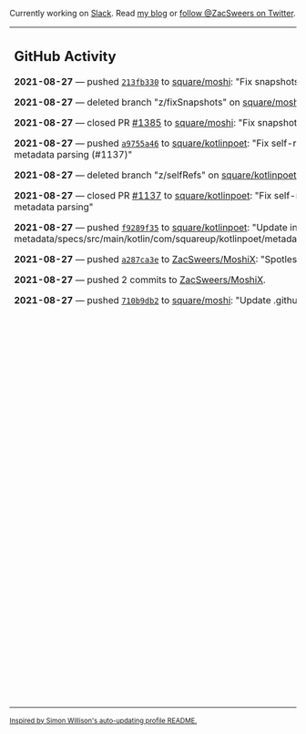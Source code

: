 Currently working on [Slack](https://slack.com/). Read [my blog](https://zacsweers.dev/) or [follow @ZacSweers on Twitter](https://twitter.com/ZacSweers).

<table><tr><td valign="top" width="60%">

## GitHub Activity
<!-- githubActivity starts -->
**2021-08-27** — pushed [`213fb330`](https://github.com/square/moshi/commit/213fb3301277af5a900f91d9beee671bd1e0553a) to [square/moshi](https://api.github.com/repos/square/moshi): "Fix snapshots (#1385)"

**2021-08-27** — deleted branch "z/fixSnapshots" on [square/moshi](https://api.github.com/repos/square/moshi)

**2021-08-27** — closed PR [#1385](https://api.github.com/repos/square/moshi/pulls/1385) to [square/moshi](https://api.github.com/repos/square/moshi): "Fix snapshots"

**2021-08-27** — pushed [`a9755a46`](https://github.com/square/kotlinpoet/commit/a9755a467d3255d00af8d323970cf106518da819) to [square/kotlinpoet](https://api.github.com/repos/square/kotlinpoet): "Fix self-referencing type variables in metadata parsing (#1137)"

**2021-08-27** — deleted branch "z/selfRefs" on [square/kotlinpoet](https://api.github.com/repos/square/kotlinpoet)

**2021-08-27** — closed PR [#1137](https://api.github.com/repos/square/kotlinpoet/pulls/1137) to [square/kotlinpoet](https://api.github.com/repos/square/kotlinpoet): "Fix self-referencing type variables in metadata parsing"

**2021-08-27** — pushed [`f9289f35`](https://github.com/square/kotlinpoet/commit/f9289f351df24f09ae8c2d44a2ef0d797c3307c8) to [square/kotlinpoet](https://api.github.com/repos/square/kotlinpoet): "Update interop/kotlinx-metadata/specs/src/main/kotlin/com/squareup/kotlinpoet/metadata/specs/internal/KmTypes.kt"

**2021-08-27** — pushed [`a287ca3e`](https://github.com/ZacSweers/MoshiX/commit/a287ca3eb4d22946983074110da3fda84b9c215c) to [ZacSweers/MoshiX](https://api.github.com/repos/ZacSweers/MoshiX): "Spotless"

**2021-08-27** — pushed 2 commits to [ZacSweers/MoshiX](https://api.github.com/repos/ZacSweers/MoshiX).

**2021-08-27** — pushed [`710b9db2`](https://github.com/square/moshi/commit/710b9db267f3328bf644a394712c3a0926d2db1a) to [square/moshi](https://api.github.com/repos/square/moshi): "Update .github/workflows/build.yml"
<!-- githubActivity ends -->
</td><td valign="top" width="40%">

## On My Blog
<!-- blog starts -->
**2021-07-23** — [Optimizing Your Kotlin Build](https://www.zacsweers.dev/optimizing-your-kotlin-build/)

**2021-06-14** — [How I Work](https://www.zacsweers.dev/how-i-work/)

**2021-02-02** — [Disposables Can Cause Memory Leaks](https://www.zacsweers.dev/disposables-can-cause-memory-leaks/)

**2021-01-29** — [Kapt's Hidden Test Costs](https://www.zacsweers.dev/kapts-hidden-test-costs/)

**2020-07-13** — [Time in UI Programming](https://www.zacsweers.dev/time-in-ui/)

**2020-07-08** — [Tick Tock: Desugaring and Timezones](https://www.zacsweers.dev/ticktock-desugaring-timezones/)

**2020-06-11** — [Kotlin Symbol Processing: Early Thoughts](https://www.zacsweers.dev/kotlin-symbol-processor-early-thoughts/)

**2020-05-01** — [Dagger Party Tricks: Extension Functions](https://www.zacsweers.dev/dagger-party-tricks-extension-functions/)

**2020-04-03** — [Making My WFH Life Bearable](https://www.zacsweers.dev/making-wfh-life-bearable/)

**2020-03-16** — [Android's Built-in ProGuard Rules: The Missing Guide](https://www.zacsweers.dev/android-proguard-rules/)
<!-- blog ends -->
More on [zacsweers.dev](https://zacsweers.dev/)
</td></tr></table>

<sub><a href="https://simonwillison.net/2020/Jul/10/self-updating-profile-readme/">Inspired by Simon Willison's auto-updating profile README.</a></sub>